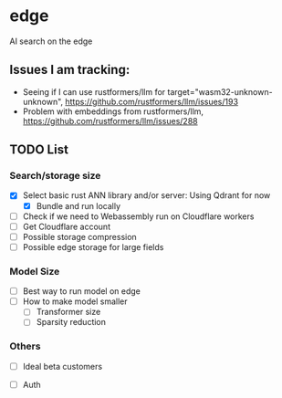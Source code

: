 # edge
AI search on the edge 

## Issues I am tracking:
- Seeing if I can use rustformers/llm for target="wasm32-unknown-unknown", https://github.com/rustformers/llm/issues/193
- Problem with embeddings from rustformers/llm, https://github.com/rustformers/llm/issues/288

## TODO List

### Search/storage size
- [x] Select basic rust ANN library and/or server: Using Qdrant for now
  - [x] Bundle and run locally
- [ ] Check if we need to Webassembly run on Cloudflare workers
- [ ] Get Cloudflare account
- [ ] Possible storage compression
- [ ] Possible edge storage for large fields

### Model Size
- [ ] Best way to run model on edge
- [ ] How to make model smaller
  - [ ] Transformer size
  - [ ] Sparsity reduction

### Others
 - [ ] Ideal beta customers
 - [ ] Auth

